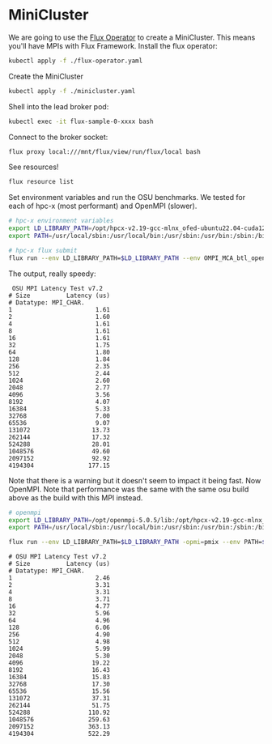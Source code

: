 # MiniCluster

We are going to use the [Flux Operator](https://github.com/flux-framework/flux-operator) to create a MiniCluster. This means you'll have MPIs with Flux Framework. Install the flux operator:

```bash
kubectl apply -f ./flux-operator.yaml
```

Create the MiniCluster

```bash
kubectl apply -f ./minicluster.yaml
```

Shell into the lead broker pod:

```bash
kubectl exec -it flux-sample-0-xxxx bash
```

Connect to the broker socket:

```bash
flux proxy local:///mnt/flux/view/run/flux/local bash
```

See resources!

```bash
flux resource list
```

Set environment variables and run the OSU benchmarks. We tested for each of hpc-x (most performant) and OpenMPI (slower).

```bash
# hpc-x environment variables
export LD_LIBRARY_PATH=/opt/hpcx-v2.19-gcc-mlnx_ofed-ubuntu22.04-cuda12-x86_64/hpcx-rebuild/lib:/opt/hpcx-v2.19-gcc-mlnx_ofed-ubuntu22.04-cuda12-x86_64/hcoll/lib
export PATH=/usr/local/sbin:/usr/local/bin:/usr/sbin:/usr/bin:/sbin:/bin:/opt/hpcx-v2.19-gcc-mlnx_ofed-ubuntu22.04-cuda12-x86_64/hpcx-rebuild/bin

# hpc-x flux submit
flux run --env LD_LIBRARY_PATH=$LD_LIBRARY_PATH --env OMPI_MCA_btl_openib_warn_no_device_params_found=0 --env PATH=$PATH --env UCX_TLS=ib,sm,self --env UCX_NET_DEVICES=mlx5_0:1 -N2 -n2 /opt/hpcx-v2.19-gcc-mlnx_ofed-ubuntu22.04-cuda12-x86_64/hpcx-rebuild/tests/osu-micro-benchmarks/osu_latency
```

The output, really speedy:

```console
 OSU MPI Latency Test v7.2
# Size          Latency (us)
# Datatype: MPI_CHAR.
1                       1.61
2                       1.60
4                       1.61
8                       1.61
16                      1.61
32                      1.75
64                      1.80
128                     1.84
256                     2.35
512                     2.44
1024                    2.60
2048                    2.77
4096                    3.56
8192                    4.07
16384                   5.33
32768                   7.00
65536                   9.07
131072                 13.73
262144                 17.32
524288                 28.01
1048576                49.60
2097152                92.92
4194304               177.15
```

Note that there is a warning but it doesn't seem to impact it being fast. Now OpenMPI. Note that performance was the same with the same osu build above as the build with this MPI instead.

```bash
# openmpi
export LD_LIBRARY_PATH=/opt/openmpi-5.0.5/lib:/opt/hpcx-v2.19-gcc-mlnx_ofed-ubuntu22.04-cuda12-x86_64/hcoll/lib
export PATH=/usr/local/sbin:/usr/local/bin:/usr/sbin:/usr/bin:/sbin:/bin:/opt/openmpi-5.0.5/bin:$PATH

flux run --env LD_LIBRARY_PATH=$LD_LIBRARY_PATH -opmi=pmix --env PATH=$PATH --env UCX_TLS=ib,self --env UCX_NET_DEVICES=mlx5_0:1 -N2 -n2 /opt/hpcx-v2.19-gcc-mlnx_ofed-ubuntu22.04-cuda12-x86_64/hpcx-rebuild/tests/osu-micro-benchmarks/osu_latency
```
```console
# OSU MPI Latency Test v7.2
# Size          Latency (us)
# Datatype: MPI_CHAR.
1                       2.46
2                       3.31
4                       3.31
8                       3.71
16                      4.77
32                      5.96
64                      4.96
128                     6.06
256                     4.90
512                     4.98
1024                    5.99
2048                    5.30
4096                   19.22
8192                   16.43
16384                  15.83
32768                  17.30
65536                  15.56
131072                 37.31
262144                 51.75
524288                110.92
1048576               259.63
2097152               363.13
4194304               522.29
```
